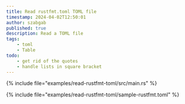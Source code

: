 ```yaml
---
title: Read rustfmt.toml TOML file
timestamp: 2024-04-02T12:50:01
author: szabgab
published: true
description: Read a TOML file
tags:
    - toml
    - Table
todo:
    - get rid of the quotes
    - handle lists in square bracket
---
```


{% include file="examples/read-rustfmt-toml/src/main.rs" %}

{% include file="examples/read-rustfmt-toml/sample-rustfmt.toml" %}




